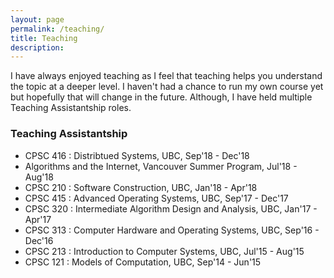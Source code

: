 ```yaml
---
layout: page
permalink: /teaching/
title: Teaching
description:
---
```


I have always enjoyed teaching as I feel that teaching helps you understand
the topic at a deeper level. I haven't had a chance to run my own course yet but
hopefully that will change in the future. Although, I have held multiple Teaching
Assistantship roles.

### Teaching Assistantship

+ CPSC 416 : Distribtued Systems, UBC, Sep'18 - Dec'18
+ Algorithms and the Internet, Vancouver Summer Program, Jul'18 - Aug'18
+ CPSC 210 : Software Construction, UBC, Jan'18 - Apr'18
+ CPSC 415 : Advanced Operating Systems, UBC, Sep'17 - Dec'17
+ CPSC 320 : Intermediate Algorithm Design and Analysis, UBC, Jan'17 - Apr'17
+ CPSC 313 : Computer Hardware and Operating Systems, UBC, Sep'16 - Dec'16
+ CPSC 213 : Introduction to Computer Systems, UBC, Jul'15 - Aug'15
+ CPSC 121 : Models of Computation, UBC, Sep'14 - Jun'15

